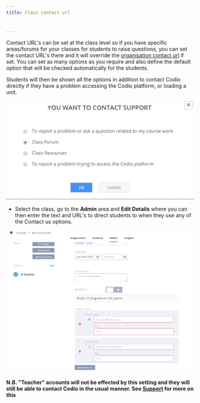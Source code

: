 ```yaml
---
title: Class contact url


---
```


Contact URL's can be set at the class level so if you have specific areas/forums for your classes for students to raise questions, you can set the contact URL's there and it will override the [organisation contact url](/dashboard/create/orgcontacturl) if set. You can set as many options as you require and also define the default option that will be checked automatically for the students.

Students will then be shown all the options in addition to contact Codio directly if they have a problem accessing the Codio platform, or loading a unit.

<img alt="Student options" src="/img/manage_organization/studentoptions.png" class="simple"/>

- Select the class, go to the **Admin** area and **Edit Details** where you can then enter the text and URL's to direct students to when they use any of the Contact us options.

<img alt="Class contact url" src="/img/classcontacturl.png" class="simple"/>

**N.B. "Teacher" accounts will not be effected by this setting and they will still be able to contact Codio in the usual manner. See [Support](/dashboard/support/) for more on this**




